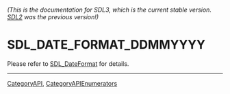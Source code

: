 ###### (This is the documentation for SDL3, which is the current stable version. [SDL2](https://wiki.libsdl.org/SDL2/) was the previous version!)
# SDL_DATE_FORMAT_DDMMYYYY

Please refer to [SDL_DateFormat](SDL_DateFormat) for details.

----
[CategoryAPI](CategoryAPI), [CategoryAPIEnumerators](CategoryAPIEnumerators)

